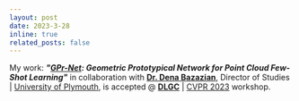 ```yaml
---
layout: post
date: 2023-3-28
inline: true
related_posts: false
---
```


My work: ***"[GPr-Net](https://openaccess.thecvf.com/content/CVPR2023W/DLGC/papers/Anvekar_GPr-Net_Geometric_Prototypical_Network_for_Point_Cloud_Few-Shot_Learning_CVPRW_2023_paper.pdf): Geometric Prototypical Network for Point Cloud Few-Shot Learning"***  in collaboration with **[Dr. Dena Bazazian](https://denabazazian.github.io/)**, Director of Studies &#x7c; [University of Plymouth](https://plymouth.ac.uk/), is accepted @ **[DLGC](https://sites.google.com/view/dlgc-workshop-cvpr2023)** &#x7c; [CVPR 2023](https://cvpr2023.thecvf.com/) workshop.
